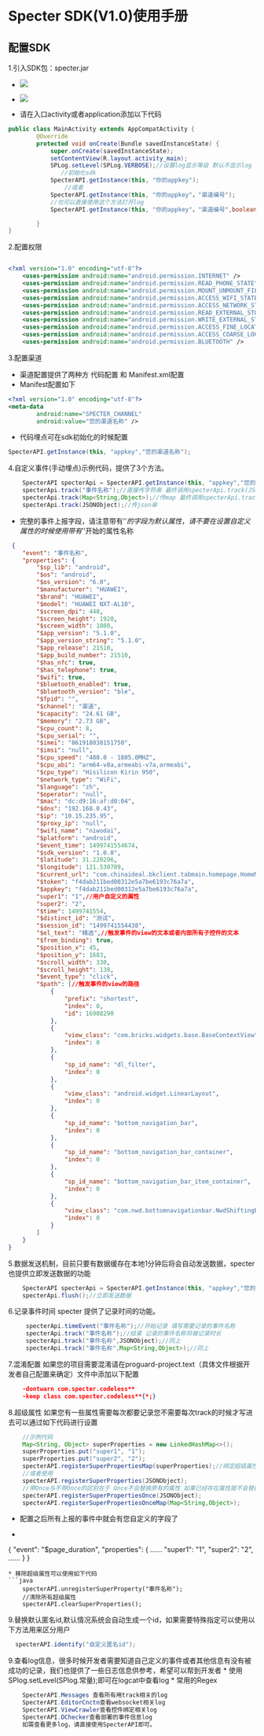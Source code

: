 # Specter SDK(V1.0)使用手册

## 配置SDK

 1.引入SDK包：specter.jar

* ![](/assets/pic1.png)

* ![](/assets/pic2.png)
* 请在入口activity或者application添加以下代码

```java
public class MainActivity extends AppCompatActivity {
    	@Override
    	protected void onCreate(Bundle savedInstanceState) {
        	super.onCreate(savedInstanceState);
        	setContentView(R.layout.activity_main);
        	SPLog.setLevel(SPLog.VERBOSE);//设置log显示等级 默认不显示log
               //初始化sdk
        	SpecterAPI.getInstance(this, "你的appkey");
                //或者
            SpecterAPI.getInstance(this, "你的appkey"，"渠道编号");
            //也可以直接使用这个方法打开log
            SpecterAPI.getInstance(this, "你的appkey"，"渠道编号",boolean openDebugLog);

    	}
}
```
2.配置权限

```xml

<?xml version="1.0" encoding="utf-8"?>
    <uses-permission android:name="android.permission.INTERNET" />
	<uses-permission android:name="android.permission.READ_PHONE_STATE" />
	<uses-permission android:name="android.permission.MOUNT_UNMOUNT_FILESYSTEMS" />
	<uses-permission android:name="android.permission.ACCESS_WIFI_STATE" />
	<uses-permission android:name="android.permission.ACCESS_NETWORK_STATE" />
	<uses-permission android:name="android.permission.READ_EXTERNAL_STORAGE" />
	<uses-permission android:name="android.permission.WRITE_EXTERNAL_STORAGE" />
	<uses-permission android:name="android.permission.ACCESS_FINE_LOCATION" />
	<uses-permission android:name="android.permission.ACCESS_COARSE_LOCATION" />
	<uses-permission android:name="android.permission.BLUETOOTH" />
```
3.配置渠道
* 渠道配置提供了两种方 代码配置 和 Manifest.xml配置
* Manifest配置如下
```xml
<?xml version="1.0" encoding="utf-8"?>
<meta-data
    	android:name="SPECTER_CHANNEL"
    	android:value="您的渠道名称" />
```
* 代码埋点可在sdk初始化的时候配置
```java
SpecterAPI.getInstance(this, "appkey","您的渠道名称");
```

4.自定义事件(手动埋点)示例代码，提供了3个方法。

```java
    SpecterAPI specterApi = SpecterAPI.getInstance(this, "appkey","您的渠道名称");
    specterApi.track("事件名称");//直接传字符串 最终调用specterApi.track(JSONObject)
    specterApi.track(Map<String,Object>);//传map 最终调用specterApi.track(JSONObject)
    specterApi.track(JSONObject);//传json串
```
* 完整的事件上报字段，请注意带有'$'的字段为默认属性，请不要在设置自定义属性的时候使用带有'$'开始的属性名称

```json
 {
    "event": "事件名称",
    "properties": {
        "$sp_lib": "android",
        "$os": "android",
        "$os_version": "6.0",
        "$manufacturer": "HUAWEI",
        "$brand": "HUAWEI",
        "$model": "HUAWEI NXT-AL10",
        "$screen_dpi": 440,
        "$screen_height": 1920,
        "$screen_width": 1080,
        "$app_version": "5.1.0",
        "$app_version_string": "5.1.0",
        "$app_release": 21510,
        "$app_build_number": 21510,
        "$has_nfc": true,
        "$has_telephone": true,
        "$wifi": true,
        "$bluetooth_enabled": true,
        "$bluetooth_version": "ble",
        "$fpid": "",
        "$channel": "渠道",
        "$capacity": "24.61 GB",
        "$memory": "2.73 GB",
        "$cpu_count": 8,
        "$cpu_serial": "",
        "$imei": "861918038151750",
        "$imsi": "null",
        "$cpu_speed": "480.0 - 1805.0MHZ",
        "$cpu_abi": "arm64-v8a,armeabi-v7a,armeabi",
        "$cpu_type": "Hisilicon Kirin 950",
        "$network_type": "WiFi",
        "$language": "zh",
        "$operator": "null",
        "$mac": "dc:d9:16:af:d0:04",
        "$dns": "192.168.0.43",
        "$ip": "10.15.235.95",
        "$proxy_ip": "null",
        "$wifi_name": "niwodai",
        "$platform": "android",
        "$event_time": 1499741554674,
        "$sdk_version": "1.0.0",
        "$latitude": 31.220296,
        "$longitude": 121.530789,
        "$current_url": "com.chinaideal.bkclient.tabmain.homepage.HomeMainAc",
        "$token": "f4dab211bed00312e5a7be6193c76a7a",
        "$appkey": "f4dab211bed00312e5a7be6193c76a7a",
        "super1": "1",//用户自定义的属性
        "super2": "2",
        "$time": 1499741554,
        "$distinct_id": "测试",
        "$session_id": "1499741554438",
        "$el_text": "精选",//触发事件的view的文本或者内部所有子控件的文本
        "$from_binding": true,
        "$position_x": 45,
        "$position_y": 1683,
        "$scroll_width": 330,
        "$scroll_height": 138,
        "$event_type": "click",
        "$path": [//触发事件的view的路径
            {
                "prefix": "shortest",
                "index": 0,
                "id": 16908290
            },
            {
                "view_class": "com.bricks.widgets.base.BaseContextView",
                "index": 0
            },
            {
                "sp_id_name": "dl_filter",
                "index": 0
            },
            {
                "view_class": "android.widget.LinearLayout",
                "index": 0
            },
            {
                "sp_id_name": "bottom_navigation_bar",
                "index": 0
            },
            {
                "sp_id_name": "bottom_navigation_bar_container",
                "index": 0
            },
            {
                "sp_id_name": "bottom_navigation_bar_item_container",
                "index": 0
            },
            {
                "view_class": "com.nwd.bottomnavigationbar.NwdShiftingBottomNavigationTab",
                "index": 0
            }
        ]
    }
}
```

5.数据发送机制，目前只要有数据缓存在本地1分钟后将会自动发送数据，specter也提供立即发送数据的功能

```java
    SpecterAPI specterApi = SpecterAPI.getInstance(this, "appkey","您的渠道名称");
    specterApi.flush();//立即发送数据
```
6.记录事件时间 specter 提供了记录时间的功能。

```java
     specterApi.timeEvent("事件名称");//开始记录 填写需要记录的事件名称
     specterApi.track("事件名称");//结束 记录的事件名称将被记录时长
     specterApi.track("事件名称",JSONObject);//同上
     specterApi.track("事件名称",Map<String,Object>);//同上
```

7.混淆配置 如果您的项目需要混淆请在proguard-project.text（具体文件根据开发者自己配置来确定）文件中添加以下配置

```json
    -dontwarn com.specter.codeless**
    -keep class com.specter.codeless**{*;}
```
8.超级属性 如果您有一些属性需要每次都要记录您不需要每次track的时候才写进去可以通过如下代码进行设置

```java
    //示例代码
    Map<String, Object> superProperties = new LinkedHashMap<>();
    superProperties.put("super1", "1");
    superProperties.put("super2", "2");
    specterAPI.registerSuperPropertiesMap(superProperties);//绑定超级属性
    //或者使用
    specterAPI.registerSuperProperties(JSONObject);
    //带Once与不带Once的区别在于 Once不会替换原有的属性 如果已经存在属性就不会替换
    specterAPI.registerSuperPropertiesOnce(JSONObject);
    specterAPI.registerSuperPropertiesOnceMap(Map<String,Object>);

```
* 配置之后所有上报的事件中就会有您自定义的字段了
* ```json
{
    "event": "$page_duration",
    "properties": {
        ......
        "super1": "1",
        "super2": "2",
        ......
    }
}
```
* 移除超级属性可以使用如下代码
```java
    specterAPI.unregisterSuperProperty("事件名称");
    //清除所有超级属性
    specterAPI.clearSuperProperties();
```



9.替换默认匿名id,默认情况系统会自动生成一个id，如果需要特殊指定可以使用以下方法用来区分用户

```java
  specterAPI.identify("自定义匿名id");
```



9.查看log信息，很多时候开发者需要知道自己定义的事件或者其他信息有没有被成功的记录，我们也提供了一些日志信息供参考，希望可以帮到开发者
	   * 使用SPlog.setLevel(SPlog.常量);即可在logcat中查看log
	   * 常用的Regex	
	
```java
    SpecterAPI.Messages 查看所有用track相关的log
    SpecterAPI.EditorCnctn查看websocket相关log
    SpecterAPI.ViewCrawler查看控件绑定相关log
    SpecterAPI.DChecker查看部署的事件信息log
    如需查看更多log，请直接使用SpecterAPI即可。

```	

